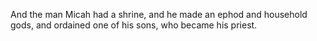And the man Micah had a shrine, and he made an ephod and household gods, and ordained one of his sons, who became his priest.
